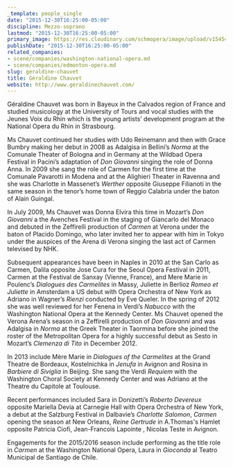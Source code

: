 ```yaml
---
_template: people_single
date: "2015-12-30T16:25:00-05:00"
discipline: Mezzo-soprano
lastmod: "2015-12-30T16:25:00-05:00"
primary_image: https://res.cloudinary.com/schmopera/image/upload/v1545409169/media/webhook-uploads/1451510615642/2015-12-30---Geraldine-Chauvet.jpg.jpg
publishDate: "2015-12-30T16:25:00-05:00"
related_companies:
- scene/companies/washington-national-opera.md
- scene/companies/edmonton-opera.md
slug: geraldine-chauvet
title: Géraldine Chauvet
website: http://www.geraldinechauvet.com/
---
```


Géraldine Chauvet was born in Bayeux in the Calvados region of France and studied musicology at the University of Tours and vocal studies with the Jeunes Voix du Rhin which is the young artists’ development program at the National Opera du Rhin in Strasbourg.

Ms Chauvet continued her studies with Udo Reinemann and then with Grace Bumbry making her debut in 2008 as Adalgisa in Bellini’s *Norma* at the Comunale Theater of Bologna and in Germany at the Wildbad Opera Festival in Pacini’s adaptation of *Don Giovanni* singing the role of Donna Anna. In 2009 she sang the role of Carmen for the first time at the Comunale Pavarotti in Modena and at the Alighieri Theater in Ravenna and she was Charlotte in Massenet’s *Werther* opposite Giuseppe Filianoti in the same season in the tenor’s home town of Reggio Calabria under the baton of Alain Guingal.

In July 2009, Ms Chauvet was Donna Elvira this time in Mozart’s *Don Giovanni* a the Avenches Festival in the staging of Giancarlo del Monaco and debuted in the Zeffirelli production of *Carmen* at Verona under the baton of Placido Domingo, who later invited her to appear with him in Tokyo under the auspices of the Arena di Verona singing the last act of Carmen televised by NHK.

Subsequent appearances have been in Naples in 2010 at the San Carlo as Carmen, Dalila opposite Jose Cura for the Seoul Opera Festival in 2011, Carmen at the Festival de Sanxay (Vienne, France), and Mere Marie in Poulenc’s *Dialogues des Carmelites* in Massy, Juliette in Berlioz *Romeo et Juliette* in Amsterdam a US debut with Opera Orchestra of New York as Adriano in Wagner’s *Rienzi* conducted by Eve Queler. In the spring of 2012 she was well reviewed for her Fenena in Verdi’s *Nabucco* with the Washington National Opera at the Kennedy Center. Ms Chauvet opened the Verona Arena’s season in a Zeffirelli production of *Don Giovanni* and was Adalgisa in *Norma* at the Greek Theater in Taormina before she joined the roster of the Metropolitan Opera for a highly successful debut as Sesto in Mozart’s *Clemenza di Tito* in December 2012.

In 2013 include Mère Marie in *Dialogues of the Carmelites* at the Grand Theatre de Bordeaux, Kostelnichka in *Jenufa* in Avignon and Rosina in *Barbiere di Siviglia* in Beijing. She sang the Verdi *Requiem* with the Washington Choral Society at Kennedy Center and was Adriano at the Theatre du Capitole at Toulouse.

Recent performances included Sara in Donizetti’s *Roberto Devereux* opposite Mariella Devia at Carnegie Hall with Opera Orchestra of New York, a debut at the Salzburg Festival in Dalbavie’s *Charlotte Salomon*, *Carmen* opening the season at New Orleans, *Reine Gertrude* in A.Thomas's Hamlet opposite Patricia Ciofi, Jean-Francois Lapointe , Nicolas Teste in Avignon.

Engagements for the 2015/2016 season include performing as the title role in *Carmen* at the Washington National Opera, Laura in *Gioconda* al Teatro Municipal de Santiago de Chile.

